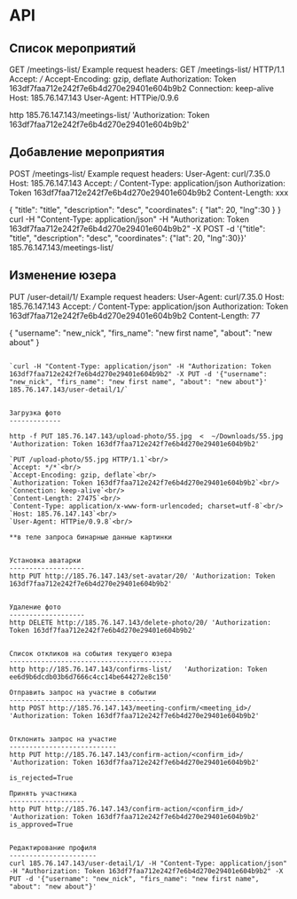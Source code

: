 API
====
Список мероприятий
--------------------
GET /meetings-list/
Example request headers:
GET /meetings-list/ HTTP/1.1
Accept: */*
Accept-Encoding: gzip, deflate
Authorization: Token 163df7faa712e242f7e6b4d270e29401e604b9b2
Connection: keep-alive
Host: 185.76.147.143
User-Agent: HTTPie/0.9.6

http 185.76.147.143/meetings-list/ 'Authorization: Token 163df7faa712e242f7e6b4d270e29401e604b9b2'


Добавление мероприятия
-----------------------
POST /meetings-list/
Example request headers:
User-Agent: curl/7.35.0
Host: 185.76.147.143
Accept: */*
Content-Type: application/json
Authorization: Token 163df7faa712e242f7e6b4d270e29401e604b9b2
Content-Length: xxx

{
    "title": "title",
    "description": "desc",
    "coordinates": {
        "lat": 20,
        "lng":30
    }
}
curl -H "Content-Type: application/json" -H "Authorization: Token 163df7faa712e242f7e6b4d270e29401e604b9b2" -X POST -d '{"title": "title", "description": "desc", "coordinates": {"lat": 20, "lng":30}}' 185.76.147.143/meetings-list/

Изменение юзера
----------------
PUT /user-detail/1/
Example request headers:
User-Agent: curl/7.35.0
Host: 185.76.147.143
Accept: */*
Content-Type: application/json
Authorization: Token 163df7faa712e242f7e6b4d270e29401e604b9b2
Content-Length: 77

{
    "username": "new_nick",
    "firs_name": "new first name",
    "about": "new about"
}
```

`curl -H "Content-Type: application/json" -H "Authorization: Token 163df7faa712e242f7e6b4d270e29401e604b9b2" -X PUT -d '{"username": "new_nick", "firs_name": "new first name", "about": "new about"}' 185.76.147.143/user-detail/1/`


Загрузка фото
-------------

http -f PUT 185.76.147.143/upload-photo/55.jpg  <  ~/Downloads/55.jpg 'Authorization: Token 163df7faa712e242f7e6b4d270e29401e604b9b2'

`PUT /upload-photo/55.jpg HTTP/1.1`<br/>
`Accept: */*`<br/>
`Accept-Encoding: gzip, deflate`<br/>
`Authorization: Token 163df7faa712e242f7e6b4d270e29401e604b9b2`<br/>
`Connection: keep-alive`<br/>
`Content-Length: 27475`<br/>
`Content-Type: application/x-www-form-urlencoded; charset=utf-8`<br/>
`Host: 185.76.147.143`<br/>
`User-Agent: HTTPie/0.9.8`<br/>

**в теле запроса бинарные данные картинки


Установка аватарки
-------------------
http PUT http://185.76.147.143/set-avatar/20/ 'Authorization: Token 163df7faa712e242f7e6b4d270e29401e604b9b2'


Удаление фото
-------------------
http DELETE http://185.76.147.143/delete-photo/20/ 'Authorization: Token 163df7faa712e242f7e6b4d270e29401e604b9b2'


Список откликов на события текущего юзера
-----------------------------------------
http http://185.76.147.143/confirms-list/   'Authorization: Token ee6d9b6dcdb03b6d7666c4cc14be644272e8c150'

Отправить запрос на участие в событии
-------------------------------------
http POST http://185.76.147.143/meeting-confirm/<meeting_id>/   'Authorization: Token 163df7faa712e242f7e6b4d270e29401e604b9b2'


Отклонить запрос на участие
---------------------------
http PUT http://185.76.147.143/confirm-action/<confirm_id>/   'Authorization: Token 163df7faa712e242f7e6b4d270e29401e604b9b2'

is_rejected=True

Принять участника
-------------------
http PUT http://185.76.147.143/confirm-action/<confirm_id>/   'Authorization: Token 163df7faa712e242f7e6b4d270e29401e604b9b2'
is_approved=True


Редактирование профиля
----------------------
curl 185.76.147.143/user-detail/1/ -H "Content-Type: application/json" -H "Authorization: Token 163df7faa712e242f7e6b4d270e29401e604b9b2" -X PUT -d '{"username": "new_nick", "firs_name": "new first name", "about": "new about"}'
